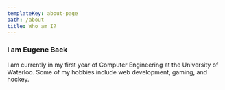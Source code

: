 ```yaml
---
templateKey: about-page
path: /about
title: Who am I?
---
```

### I am Eugene Baek



I am currently in my first year of Computer Engineering at the University of Waterloo. Some of my hobbies include web development, gaming, and hockey.